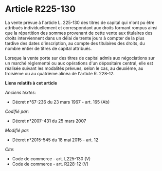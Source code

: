 # Article R225-130

La vente prévue à l'article L. 225-130 des titres de capital qui n'ont pu être attribués individuellement et correspondant
aux droits formant rompus ainsi que la répartition des sommes provenant de cette vente aux titulaires des droits
interviennent dans un délai de trente jours à compter de la plus tardive des dates d'inscription, au compte des titulaires
des droits, du nombre entier de titres de capital attribués. 

Lorsque la vente porte sur des titres de capital admis aux négociations sur un marché réglementé ou aux opérations d'un
dépositaire central, elle est réalisée suivant les modalités prévues, selon le cas, au deuxième, au troisième ou au quatrième
alinéa de l'article R. 228-12.

**Liens relatifs à cet article**

_Anciens textes_:

  - Décret n°67-236 du 23 mars 1967 - art. 165 (Ab)

_Codifié par_:

  - Décret n°2007-431 du 25 mars 2007

_Modifié par_:

  - Décret n°2015-545 du 18 mai 2015 - art. 12

_Cite_:

  - Code de commerce - art. L225-130 (V)
  - Code de commerce - art. R228-12 (V)
